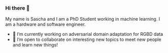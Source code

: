 ### Hi there 👋

My name is Sascha and I am a PhD Student working in machine learning. 
I am a hardware and software engineer.


- 🔭 I’m currently working on adversarial domain adaptation for RGBD data
- 👯 I’m open to collaborate on interesting new topics to meet new people and learn new things!

<!--
**SaKi1309/SaKi1309** is a ✨ _special_ ✨ repository because its `README.md` (this file) appears on your GitHub profile.

Here are some ideas to get you started:

- 🔭 I’m currently working on ...
- 🌱 I’m currently learning ...
- 👯 I’m looking to collaborate on ...
- 🤔 I’m looking for help with ...
- 💬 Ask me about ...
- 📫 How to reach me: ...
- 😄 Pronouns: ...
- ⚡ Fun fact: ...
-->
